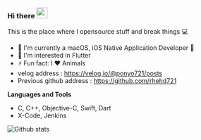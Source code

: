 ### Hi there <a href="https://www.gautamkrishnar.com/"><img src="https://media.giphy.com/media/hvRJCLFzcasrR4ia7z/giphy.gif" width="25px"></a>
This is the place where I opensource stuff and break things 💻

- 🔭  I'm currently a macOS, iOS Native Application Developer 🧐
- 🌱  I'm interested in Flutter
- ⚡️  Fun fact: I :heart: Animals
- velog address : https://velog.io/@ponyo721/posts
- Previous github address : https://github.com/rhehd721

**Languages and Tools**  

- C, C++, Objective-C, Swift, Dart
- X-Code, Jenkins

![Github stats](https://github-readme-stats.vercel.app/api?username=rhehd721&show_icons=true&hide_border=true)
